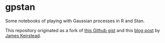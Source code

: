 # gpstan

Some notebooks of playing with Gaussian processes in R and Stan.

This repository originated as a fork of [this Github gist](https://gist.github.com/jkeirstead/6271854) 
and this [blog post](http://www.jameskeirstead.ca/blog/gaussian-processes-with-rstan/) 
by [James Keirstead](https://github.com/jkeirstead).
